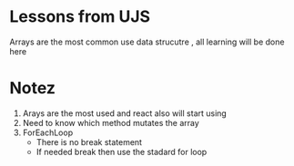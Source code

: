 # Lessons from UJS

Arrays are the most common use data strucutre , all learning will be done here

# Notez

1. Arays are the most used and react also will start using
2. Need to know which method mutates the array
3. ForEachLoop
   - There is no break statement
   - If needed break then use the stadard for loop
